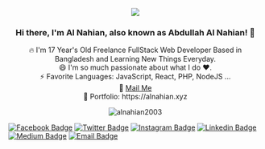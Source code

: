 <p align="center">
<img src="https://static.dribbble.com/users/730703/screenshots/6581243/avento.gif">
</p>
<h3 align="center">Hi there, I'm Al Nahian, also known as Abdullah Al Nahian! 👋 </h3>
<p align="center">
🔥 I'm 17 Year's Old Freelance FullStack Web Developer Based in Bangladesh and Learning New Things Everyday. <br>
😄 I'm so much passionate about what I do ♥. <br>
⚡ Favorite Languages: JavaScript, React, PHP, NodeJS ... <br>
📧 <a href="mailto: a.alnahian2003@gmail.com"> Mail Me </a> <br>
🎨 Portfolio: https://alnahian.xyz <br>
<p align="center">
  <img src="https://komarev.com/ghpvc/?username=alnahian2003&label=Views&color=brightgreen&style=plastic" alt="alnahian2003" />
</p>
</p>


[![Facebook Badge](https://img.shields.io/badge/-entrptaher-1877F2?style=flat-square&labelColor=1877F2&logo=facebook&logoColor=white&link=https://facebook.com/entrptaher)](https://facebook.com/entrptaher) [![Twitter Badge](https://img.shields.io/badge/-@entrptaher-1ca0f1?style=flat-square&labelColor=1ca0f1&logo=twitter&logoColor=white&link=https://twitter.com/entrptaher)](https://twitter.com/entrptaher) [![Instagram Badge](https://img.shields.io/badge/-entrptaher-E4405F?style=flat-square&labelColor=E4405F&logo=instagram&logoColor=white&link=https://instagram.com/entrptaher)](https://instagram.com/entrptaher) [![Linkedin Badge](https://img.shields.io/badge/-entrptaher-blue?style=flat-square&logo=Linkedin&logoColor=white&link=https://www.linkedin.com/in/entrptaher/)](https://www.linkedin.com/in/entrptaher/) [![Medium Badge](https://img.shields.io/badge/-@entrptaher-03a57a?style=flat-square&labelColor=03a57a&logo=Medium&link=https://medium.com/@entrptaher/)](https://medium.com/@entrptaher) [![Email Badge](https://img.shields.io/badge/-Email-c14438?style=flat-square&logo=Gmail&logoColor=white&link=mailto:entrptaher+github@gmail.com)](mailto:entrptaher+github@gmail.com)

